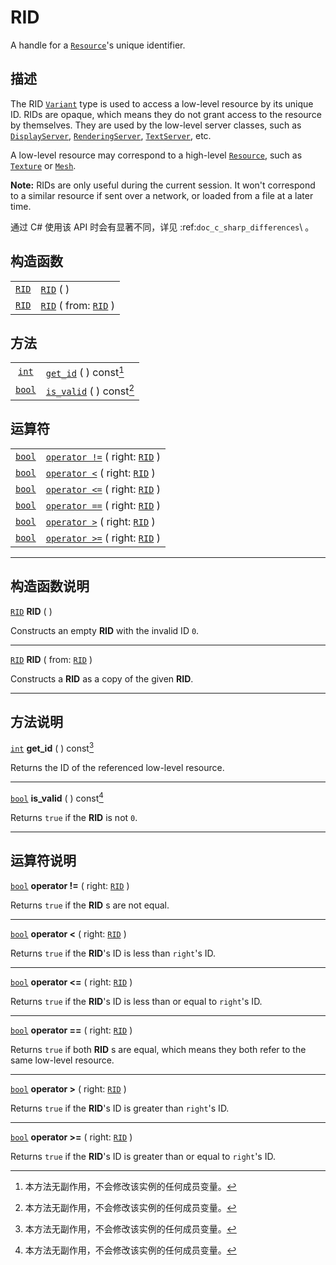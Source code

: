 <!-- ⚠ 请勿编辑本文件 ⚠ -->
<!-- 本文档使用脚本从 WeDot 引擎源码仓库生成。 -->
<!-- 生成脚本：https://github.com/WeDot-Engine/WeDot/tree/4.3/doc/tools/make_md.py； -->
<!-- 原文件：https://github.com/WeDot-Engine/WeDot/tree/4.3/doc/classes/RID.xml。 -->

<div id="_class_rid"></div>

# RID

A handle for a [`Resource`](class_resource.md)'s unique identifier.

## 描述

The RID [`Variant`](class_variant.md) type is used to access a low-level resource by its unique ID. RIDs are opaque, which means they do not grant access to the resource by themselves. They are used by the low-level server classes, such as [`DisplayServer`](class_displayserver.md), [`RenderingServer`](class_renderingserver.md), [`TextServer`](class_textserver.md), etc.

A low-level resource may correspond to a high-level [`Resource`](class_resource.md), such as [`Texture`](class_texture.md) or [`Mesh`](class_mesh.md).

 **Note:** RIDs are only useful during the current session. It won't correspond to a similar resource if sent over a network, or loaded from a file at a later time.

通过 C# 使用该 API 时会有显著不同，详见 :ref:`doc_c_sharp_differences`\ 。

## 构造函数

|||
|:-:|:--|
| [`RID`](class_rid.md) | [`RID`](class_rid.md#class_rid_constructor_rid) ( )                             |
| [`RID`](class_rid.md) | [`RID`](class_rid.md#class_rid_constructor_rid) ( from: [`RID`](class_rid.md) ) |

## 方法

|||
|:-:|:--|
| [`int`](class_int.md)   | [`get_id`](class_rid.md#class_rid_method_get_id) ( ) const[^const]     |
| [`bool`](class_bool.md) | [`is_valid`](class_rid.md#class_rid_method_is_valid) ( ) const[^const] |

## 运算符

|||
|:-:|:--|
| [`bool`](class_bool.md) | [`operator !=`](class_RID.md#operator_neq_RID) ( right: [`RID`](class_rid.md) ) |
| [`bool`](class_bool.md) | [`operator <`](class_RID.md#operator_lt_RID) ( right: [`RID`](class_rid.md) )   |
| [`bool`](class_bool.md) | [`operator <=`](class_RID.md#operator_lte_RID) ( right: [`RID`](class_rid.md) ) |
| [`bool`](class_bool.md) | [`operator ==`](class_RID.md#operator_eq_RID) ( right: [`RID`](class_rid.md) )  |
| [`bool`](class_bool.md) | [`operator >`](class_RID.md#operator_gt_RID) ( right: [`RID`](class_rid.md) )   |
| [`bool`](class_bool.md) | [`operator >=`](class_RID.md#operator_gte_RID) ( right: [`RID`](class_rid.md) ) |

<!-- rst-class:: classref-section-separator -->

---

## 构造函数说明

<div id="_class_rid_constructor_rid"></div>

[`RID`](class_rid.md) **RID** ( )<div id="class_rid_constructor_rid"></div>

Constructs an empty **RID** with the invalid ID `0`.

<!-- rst-class:: classref-item-separator -->

---

[`RID`](class_rid.md) **RID** ( from: [`RID`](class_rid.md) )

Constructs a **RID** as a copy of the given **RID**.

<!-- rst-class:: classref-section-separator -->

---

## 方法说明

<div id="_class_rid_method_get_id"></div>

[`int`](class_int.md) **get_id** ( ) const[^const]<div id="class_rid_method_get_id"></div>

Returns the ID of the referenced low-level resource.

<!-- rst-class:: classref-item-separator -->

---

<div id="_class_rid_method_is_valid"></div>

[`bool`](class_bool.md) **is_valid** ( ) const[^const]<div id="class_rid_method_is_valid"></div>

Returns `true` if the **RID** is not `0`.

<!-- rst-class:: classref-section-separator -->

---

## 运算符说明

<div id="_class_rid_operator_neq_rid"></div>

[`bool`](class_bool.md) **operator !=** ( right: [`RID`](class_rid.md) ) <div id="class_rid_operator_neq_rid"></div>

Returns `true` if the **RID** s are not equal.

<!-- rst-class:: classref-item-separator -->

---

<div id="_class_rid_operator_lt_rid"></div>

[`bool`](class_bool.md) **operator <** ( right: [`RID`](class_rid.md) ) <div id="class_rid_operator_lt_rid"></div>

Returns `true` if the **RID**'s ID is less than `right`'s ID.

<!-- rst-class:: classref-item-separator -->

---

<div id="_class_rid_operator_lte_rid"></div>

[`bool`](class_bool.md) **operator <=** ( right: [`RID`](class_rid.md) ) <div id="class_rid_operator_lte_rid"></div>

Returns `true` if the **RID**'s ID is less than or equal to `right`'s ID.

<!-- rst-class:: classref-item-separator -->

---

<div id="_class_rid_operator_eq_rid"></div>

[`bool`](class_bool.md) **operator ==** ( right: [`RID`](class_rid.md) ) <div id="class_rid_operator_eq_rid"></div>

Returns `true` if both **RID** s are equal, which means they both refer to the same low-level resource.

<!-- rst-class:: classref-item-separator -->

---

<div id="_class_rid_operator_gt_rid"></div>

[`bool`](class_bool.md) **operator >** ( right: [`RID`](class_rid.md) ) <div id="class_rid_operator_gt_rid"></div>

Returns `true` if the **RID**'s ID is greater than `right`'s ID.

<!-- rst-class:: classref-item-separator -->

---

<div id="_class_rid_operator_gte_rid"></div>

[`bool`](class_bool.md) **operator >=** ( right: [`RID`](class_rid.md) ) <div id="class_rid_operator_gte_rid"></div>

Returns `true` if the **RID**'s ID is greater than or equal to `right`'s ID.

[^virtual]: 本方法通常需要用户覆盖才能生效。
[^const]: 本方法无副作用，不会修改该实例的任何成员变量。
[^vararg]: 本方法除了能接受在此处描述的参数外，还能够继续接受任意数量的参数。
[^constructor]: 本方法用于构造某个类型。
[^static]: 调用本方法无需实例，可直接使用类名进行调用。
[^operator]: 本方法描述的是使用本类型作为左操作数的有效运算符。
[^bitfield]: 这个值是由下列位标志构成位掩码的整数。
[^void]: 无返回值。
